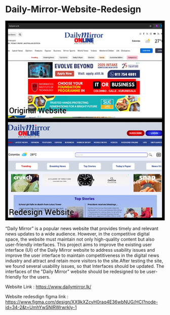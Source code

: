 # Daily-Mirror-Website-Redesign

![Alt Text](https://github.com/RasinduNHA/Daily-Mirror-website-redesign/blob/main/Readme.jpg?row=true)


“Daily Mirror” is a popular news website that provides timely and relevant news updates to a wide audience. However, in the competitive digital space, the website must maintain not only high-quality content but also user-friendly interfaces. This project aims to improve the existing user interface (UI) of the Daily Mirror website to address usability issues and improve the user interface to maintain competitiveness in the digital news industry and attract and retain more visitors to the site.After testing the site, we found several usability issues, so that Interfaces should be updated. The interfaces of the "Daily Mirror" website should be redesigned to be user-friendly for the users.


Website Link : https://www.dailymirror.lk/

Website redesdign figma link : https://www.figma.com/design/XX9kXZcyH0raq4E36wbNUG/HCI?node-id=34-2&t=UmhYwSNIRWrwrkly-1
